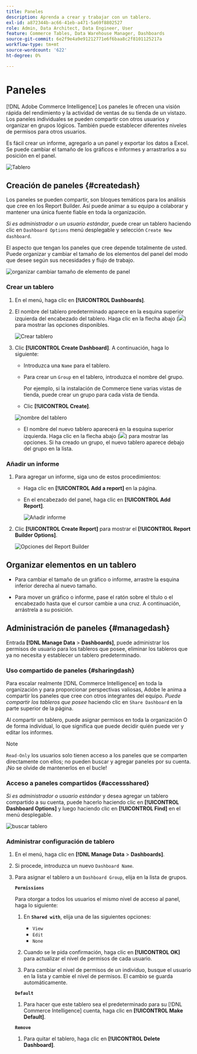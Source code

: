 ```yaml
---
title: Paneles
description: Aprenda a crear y trabajar con un tablero.
exl-id: a872344b-ac66-41eb-a471-5a69f8802527
role: Admin, Data Architect, Data Engineer, User
feature: Commerce Tables, Data Warehouse Manager, Dashboards
source-git-commit: 6e2f9e4a9e91212771e6f6baa8c2f8101125217a
workflow-type: tm+mt
source-wordcount: '622'
ht-degree: 0%

---
```


# Paneles

[!DNL Adobe Commerce Intelligence] Los paneles le ofrecen una visión rápida del rendimiento y la actividad de ventas de su tienda de un vistazo. Los paneles individuales se pueden compartir con otros usuarios y organizar en grupos lógicos. También puede establecer diferentes niveles de permisos para otros usuarios.

Es fácil crear un informe, agregarlo a un panel y exportar los datos a Excel. Se puede cambiar el tamaño de los gráficos e informes y arrastrarlos a su posición en el panel.

![Tablero](../../assets/magento-bi-report-builder-revenue-by-products-formula-report-holiday-sales-dashboard.png)

## Creación de paneles {#createdash}

Los paneles se pueden compartir, son bloques temáticos para los análisis que cree en los Report Builder. Así puede animar a su equipo a colaborar y mantener una única fuente fiable en toda la organización.

*Si es administrador o un usuario estándar*, puede crear un tablero haciendo clic en `Dashboard Options` menú desplegable y selección `Create New dashboard`.

El aspecto que tengan los paneles que cree depende totalmente de usted. Puede organizar y cambiar el tamaño de los elementos del panel del modo que desee según sus necesidades y flujo de trabajo.

![organizar cambiar tamaño de elemento de panel](../../assets/arrange_resize_dashboard_element.gif)

### Crear un tablero

1. En el menú, haga clic en **[!UICONTROL Dashboards]**.

1. El nombre del tablero predeterminado aparece en la esquina superior izquierda del encabezado del tablero. Haga clic en la flecha abajo (![](../../assets/magento-bi-btn-down.png)) para mostrar las opciones disponibles.

   ![Crear tablero](../../assets/magento-bi-dashboard-create.png)

1. Clic **[!UICONTROL Create Dashboard]**. A continuación, haga lo siguiente:

   * Introduzca una `Name` para el tablero.

   * Para crear un `Group` en el tablero, introduzca el nombre del grupo.

     Por ejemplo, si la instalación de Commerce tiene varias vistas de tienda, puede crear un grupo para cada vista de tienda.

   * Clic **[!UICONTROL Create]**.

   ![nombre del tablero](../../assets/magento-bi-dashboard-create-name.png)

   * El nombre del nuevo tablero aparecerá en la esquina superior izquierda. Haga clic en la flecha abajo (![](../../assets/magento-bi-btn-down.png)) para mostrar las opciones. Si ha creado un grupo, el nuevo tablero aparece debajo del grupo en la lista.

### Añadir un informe

1. Para agregar un informe, siga uno de estos procedimientos:

   * Haga clic en **[!UICONTROL Add a report]** en la página.

   * En el encabezado del panel, haga clic en **[!UICONTROL Add Report]**.

     ![Añadir informe](../../assets/magento-bi-dashboard-create-add-report.png)

1. Clic **[!UICONTROL Create Report]** para mostrar el **[!UICONTROL Report Builder Options]**.

   ![Opciones del Report Builder](../../assets/magento-bi-report-builder.png)

## Organizar elementos en un tablero

* Para cambiar el tamaño de un gráfico o informe, arrastre la esquina inferior derecha al nuevo tamaño.

* Para mover un gráfico o informe, pase el ratón sobre el título o el encabezado hasta que el cursor cambie a una cruz. A continuación, arrástrela a su posición.

## Administración de paneles {#managedash}

Entrada **[!DNL Manage Data** > **Dashboards]**, puede administrar los permisos de usuario para los tableros que posee, eliminar los tableros que ya no necesita y establecer un tablero predeterminado.

### Uso compartido de paneles {#sharingdash}

Para escalar realmente [!DNL Commerce Intelligence] en toda la organización y para proporcionar perspectivas valiosas, Adobe le anima a compartir los paneles que cree con otros integrantes del equipo. *Puede compartir los tableros que posee* haciendo clic en `Share Dashboard` en la parte superior de la página.

Al compartir un tablero, puede asignar permisos en toda la organización O de forma individual, lo que significa que puede decidir quién puede ver y editar los informes.

>[!NOTE]
>
>`Read-Only` los usuarios solo tienen acceso a los paneles que se comparten directamente con ellos; no pueden buscar y agregar paneles por su cuenta. ¡No se olvide de mantenerlos en el bucle!

### Acceso a paneles compartidos {#accessshared}

*Si es administrador o usuario estándar* y desea agregar un tablero compartido a su cuenta, puede hacerlo haciendo clic en **[!UICONTROL Dashboard Options]** y luego haciendo clic en **[!UICONTROL Find]** en el menú desplegable.

![buscar tablero](../../assets/find_dashboard.png)<!--{: width="1000" height="535"}-->

### Administrar configuración de tablero

1. En el menú, haga clic en **[!DNL Manage Data** > **Dashboards]**.

1. Si procede, introduzca un nuevo `Dashboard Name`.

1. Para asignar el tablero a un `Dashboard Group`, elija en la lista de grupos.

   **`Permissions`**

   Para otorgar a todos los usuarios el mismo nivel de acceso al panel, haga lo siguiente:

   1. En **`Shared with`**, elija una de las siguientes opciones:

      * `View`
      * `Edit`
      * `None`

   1. Cuando se le pida confirmación, haga clic en **[!UICONTROL OK]** para actualizar el nivel de permisos de cada usuario.

   1. Para cambiar el nivel de permisos de un individuo, busque el usuario en la lista y cambie el nivel de permisos. El cambio se guarda automáticamente.

   **`Default`**

   1. Para hacer que este tablero sea el predeterminado para su [!DNL Commerce Intelligence] cuenta, haga clic en **[!UICONTROL Make Default]**.

   **`Remove`**

   1. Para quitar el tablero, haga clic en **[!UICONTROL Delete Dashboard]**.
